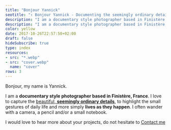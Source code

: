 ```yaml
---
title: "Bonjour Yannick"
seotitle: "✌️ Bonjour Yannick - Documenting the seemingly ordinary details"
description: "I am a documentary style photographer based in Finistère, France"
description: "I am a documentary style photographer based in Finistère, France"
color: yellow
date: 2017-10-26T22:57:50+02:00
draft: false
hideSubscribe: true
type: index
resources:
- src: "*.webp"
- src: "cover.webp"
  name: "cover"
rows: 3
---
```


Bonjour, my name is Yannick.

I am a **documentary style photographer based in Finistère, France**.
I love to capture the [beautiful, **seemingly ordinary details**](/portfolio), to highlight the small gestures of daily life and more simply **lives as they happen**.
I often wander with a camera, a pencil and/or a small notebook.

I would love to hear more about your projects, do not hesitate to [Contact me](mailto:hello@yannickschutz.com)

